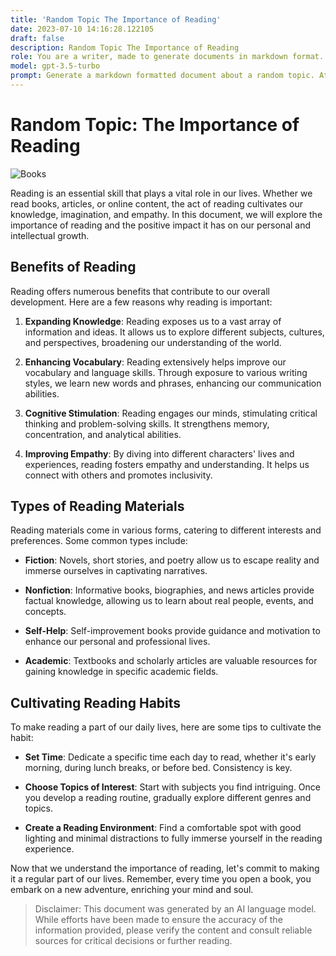 ```yaml
---
title: 'Random Topic The Importance of Reading'
date: 2023-07-10 14:16:28.122105
draft: false
description: Random Topic The Importance of Reading
role: You are a writer, made to generate documents in markdown format. It is very important that all of the documents you generate are in valid markdown format.
model: gpt-3.5-turbo
prompt: Generate a markdown formatted document about a random topic. At the bottom, include a disclaimer explaining that the document was generated by you. The first line of the document should be the title. Make sure that the entire document is in proper markdown format, using a mix of various tags to make the document visually appealing.
---
```


# Random Topic: The Importance of Reading
![Books](https://images.unsplash.com/photo-1425467351186-726958262af4)

Reading is an essential skill that plays a vital role in our lives. Whether we read books, articles, or online content, the act of reading cultivates our knowledge, imagination, and empathy. In this document, we will explore the importance of reading and the positive impact it has on our personal and intellectual growth.

## Benefits of Reading
Reading offers numerous benefits that contribute to our overall development. Here are a few reasons why reading is important:

1. **Expanding Knowledge**: Reading exposes us to a vast array of information and ideas. It allows us to explore different subjects, cultures, and perspectives, broadening our understanding of the world.

2. **Enhancing Vocabulary**: Reading extensively helps improve our vocabulary and language skills. Through exposure to various writing styles, we learn new words and phrases, enhancing our communication abilities.

3. **Cognitive Stimulation**: Reading engages our minds, stimulating critical thinking and problem-solving skills. It strengthens memory, concentration, and analytical abilities.

4. **Improving Empathy**: By diving into different characters' lives and experiences, reading fosters empathy and understanding. It helps us connect with others and promotes inclusivity.

## Types of Reading Materials
Reading materials come in various forms, catering to different interests and preferences. Some common types include:

- **Fiction**: Novels, short stories, and poetry allow us to escape reality and immerse ourselves in captivating narratives.

- **Nonfiction**: Informative books, biographies, and news articles provide factual knowledge, allowing us to learn about real people, events, and concepts.

- **Self-Help**: Self-improvement books provide guidance and motivation to enhance our personal and professional lives.

- **Academic**: Textbooks and scholarly articles are valuable resources for gaining knowledge in specific academic fields.

## Cultivating Reading Habits
To make reading a part of our daily lives, here are some tips to cultivate the habit:

- **Set Time**: Dedicate a specific time each day to read, whether it's early morning, during lunch breaks, or before bed. Consistency is key.

- **Choose Topics of Interest**: Start with subjects you find intriguing. Once you develop a reading routine, gradually explore different genres and topics.

- **Create a Reading Environment**: Find a comfortable spot with good lighting and minimal distractions to fully immerse yourself in the reading experience.

Now that we understand the importance of reading, let's commit to making it a regular part of our lives. Remember, every time you open a book, you embark on a new adventure, enriching your mind and soul.

> Disclaimer: This document was generated by an AI language model. While efforts have been made to ensure the accuracy of the information provided, please verify the content and consult reliable sources for critical decisions or further reading.
